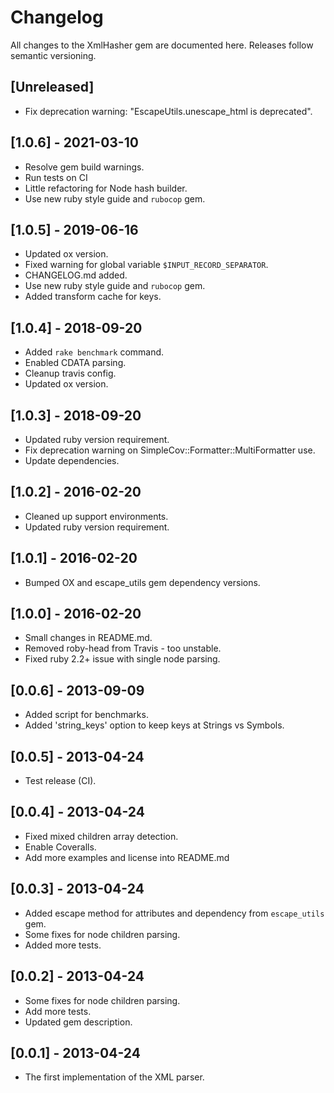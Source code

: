 # Changelog

All changes to the XmlHasher gem are documented here. Releases follow semantic versioning.

## [Unreleased]

- Fix deprecation warning: "EscapeUtils.unescape_html is deprecated".

## [1.0.6] - 2021-03-10

- Resolve gem build warnings.
- Run tests on CI
- Little refactoring for Node hash builder.
- Use new ruby style guide and `rubocop` gem.

## [1.0.5] - 2019-06-16

- Updated ox version.
- Fixed warning for global variable `$INPUT_RECORD_SEPARATOR`.
- CHANGELOG.md added.
- Use new ruby style guide and `rubocop` gem.
- Added transform cache for keys.

## [1.0.4] - 2018-09-20

- Added `rake benchmark` command.
- Enabled CDATA parsing.
- Cleanup travis config.
- Updated ox version.

## [1.0.3] - 2018-09-20

- Updated ruby version requirement.
- Fix deprecation warning on SimpleCov::Formatter::MultiFormatter use.
- Update dependencies.

## [1.0.2] - 2016-02-20

- Cleaned up support environments.
- Updated ruby version requirement.

## [1.0.1] - 2016-02-20

- Bumped OX and escape_utils gem dependency versions.


## [1.0.0] - 2016-02-20

- Small changes in README.md.
- Removed roby-head from Travis - too unstable.
- Fixed ruby 2.2+ issue with single node parsing.

## [0.0.6] - 2013-09-09

- Added script for benchmarks.
- Added 'string_keys' option to keep keys at Strings vs Symbols.

## [0.0.5] - 2013-04-24

- Test release (CI).

## [0.0.4] - 2013-04-24

- Fixed mixed children array detection.
- Enable Coveralls.
- Add more examples and license into README.md

## [0.0.3] - 2013-04-24

- Added escape method for attributes and dependency from `escape_utils` gem.
- Some fixes for node children parsing.
- Added more tests.

## [0.0.2] - 2013-04-24

- Some fixes for node children parsing.
- Add more tests.
- Updated gem description.

## [0.0.1] - 2013-04-24

- The first implementation of the XML parser.
